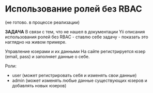 Использование ролей без RBAC 
==========
(не готово. в процессе реализации)



<b>ЗАДАЧА</b>
В связи с тем, что не нашел в документации Yii описания использования ролей без RBAC - ставлю себе задачу - показать это наглядно на живом примере.

Управление юзерами и их данными
На сайте регистрируется юзер (email, pass) и заполняет данные о себе.

Роли:
- user (может регистрировать себя и изменять свои данные)
- admin (может изменять любые данные существующих юзеров и добавлять новых юзеров)
